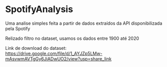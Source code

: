 # SpotifyAnalysis
Uma analise simples feita a partir de dados extraídos da API disponibilizada pela Spotify

Relizado filtro no dataset, usamos os dados entre 1900 até 2020

Link de download do dataset: https://drive.google.com/file/d/1_AYJZp5LMw-mAsvwmAVTgGy6JiADwUO2/view?usp=share_link
